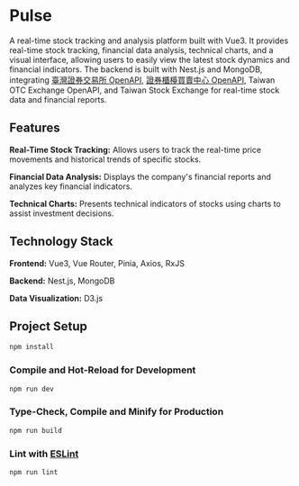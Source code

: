 # Pulse

A real-time stock tracking and analysis platform built with Vue3. It provides real-time stock tracking, financial data analysis, technical charts, and a visual interface, allowing users to easily view the latest stock dynamics and financial indicators. The backend is built with Nest.js and MongoDB, integrating [臺灣證券交易所 OpenAPI](https://openapi.twse.com.tw/), [證券櫃檯買賣中心 OpenAPI](https://www.tpex.org.tw/openapi/), Taiwan OTC Exchange OpenAPI, and Taiwan Stock Exchange for real-time stock data and financial reports.

## Features

**Real-Time Stock Tracking:** Allows users to track the real-time price movements and historical trends of specific stocks.

**Financial Data Analysis:** Displays the company's financial reports and analyzes key financial indicators.

**Technical Charts:** Presents technical indicators of stocks using charts to assist investment decisions.

## Technology Stack

**Frontend:** Vue3, Vue Router, Pinia, Axios, RxJS

**Backend:** Nest.js, MongoDB

**Data Visualization:** D3.js

## Project Setup

```sh
npm install
```

### Compile and Hot-Reload for Development

```sh
npm run dev
```

### Type-Check, Compile and Minify for Production

```sh
npm run build
```

### Lint with [ESLint](https://eslint.org/)

```sh
npm run lint
```
